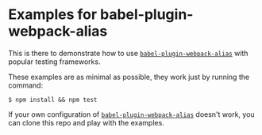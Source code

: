 # Examples for babel-plugin-webpack-alias

This is there to demonstrate how to use [`babel-plugin-webpack-alias`](https://github.com/trayio/babel-plugin-webpack-alias) with popular testing frameworks.

These examples are as minimal as possible, they work just by running the command:
```
$ npm install && npm test
```

If your own configuration of [`babel-plugin-webpack-alias`](https://github.com/trayio/babel-plugin-webpack-alias) doesn't work, you can clone this repo and play with the examples.
